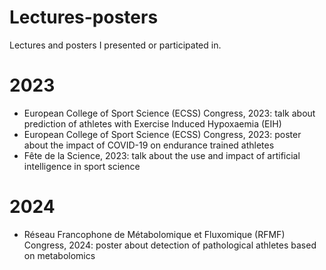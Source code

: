 # Lectures-posters
Lectures and posters I presented or participated in.

# 2023

- European College of Sport Science (ECSS) Congress, 2023: talk about prediction of athletes with Exercise Induced Hypoxaemia (EIH)
- European College of Sport Science (ECSS) Congress, 2023: poster about the impact of COVID-19 on endurance trained athletes
- Fête de la Science, 2023: talk about the use and impact of artificial intelligence in sport science

# 2024

- Réseau Francophone de Métabolomique et Fluxomique (RFMF) Congress, 2024: poster about detection of pathological athletes based on metabolomics
